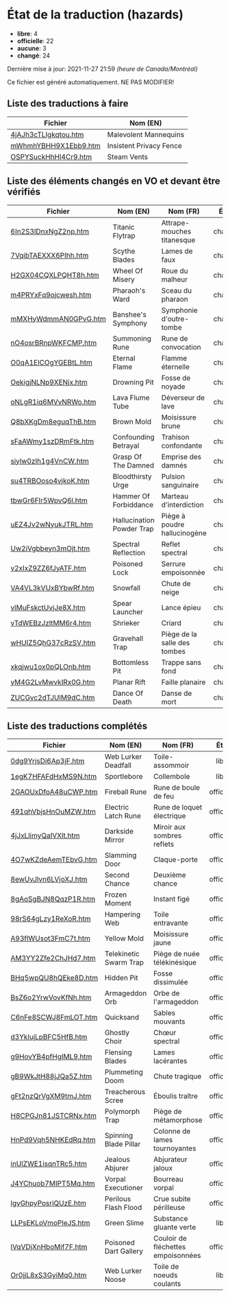 # État de la traduction (hazards)

 * **libre**: 4
 * **officielle**: 22
 * **aucune**: 3
 * **changé**: 24


Dernière mise à jour: 2021-11-27 21:59 *(heure de Canada/Montréal)*

Ce fichier est généré automatiquement. NE PAS MODIFIER!
## Liste des traductions à faire

| Fichier   | Nom (EN)    |
|-----------|-------------|
|[4jAJh3cTLIgkqtou.htm](hazards/4jAJh3cTLIgkqtou.htm)|Malevolent Mannequins|
|[mWhmhYBHH9X1Ebb9.htm](hazards/mWhmhYBHH9X1Ebb9.htm)|Insistent Privacy Fence|
|[OSPYSuckHhHl4Cr9.htm](hazards/OSPYSuckHhHl4Cr9.htm)|Steam Vents|

## Liste des éléments changés en VO et devant être vérifiés

| Fichier   | Nom (EN)    | Nom (FR)    | État |
|-----------|-------------|-------------|:----:|
|[6In2S3lDnxNgZ2np.htm](hazards/6In2S3lDnxNgZ2np.htm)|Titanic Flytrap|Attrape-mouches titanesque|changé|
|[7VqibTAEXXX6PIhh.htm](hazards/7VqibTAEXXX6PIhh.htm)|Scythe Blades|Lames de faux|changé|
|[H2GX04CQXLPQHT8h.htm](hazards/H2GX04CQXLPQHT8h.htm)|Wheel Of Misery|Roue du malheur|changé|
|[m4PRYxFq9ojcwesh.htm](hazards/m4PRYxFq9ojcwesh.htm)|Pharaoh's Ward|Sceau du pharaon|changé|
|[mMXHyWdmmAN0GPvG.htm](hazards/mMXHyWdmmAN0GPvG.htm)|Banshee's Symphony|Symphonie d'outre-tombe|changé|
|[nO4osrBRnpWKFCMP.htm](hazards/nO4osrBRnpWKFCMP.htm)|Summoning Rune|Rune de convocation|changé|
|[O0qA1ElCOgYGEBtL.htm](hazards/O0qA1ElCOgYGEBtL.htm)|Eternal Flame|Flamme éternelle|changé|
|[OekigjNLNp9XENjx.htm](hazards/OekigjNLNp9XENjx.htm)|Drowning Pit|Fosse de noyade|changé|
|[oNLgR1iq6MVvNRWo.htm](hazards/oNLgR1iq6MVvNRWo.htm)|Lava Flume Tube|Déverseur de lave|changé|
|[Q8bXKgDm8eguqThB.htm](hazards/Q8bXKgDm8eguqThB.htm)|Brown Mold|Moisissure brune|changé|
|[sFaAWmy1szDRmFtk.htm](hazards/sFaAWmy1szDRmFtk.htm)|Confounding Betrayal|Trahison confondante|changé|
|[siylw0zIh1g4VnCW.htm](hazards/siylw0zIh1g4VnCW.htm)|Grasp Of The Damned|Emprise des damnés|changé|
|[su4TRBOoso4vjkoK.htm](hazards/su4TRBOoso4vjkoK.htm)|Bloodthirsty Urge|Pulsion sanguinaire|changé|
|[tbwGr6FIr5WpvQ6l.htm](hazards/tbwGr6FIr5WpvQ6l.htm)|Hammer Of Forbiddance|Marteau d'interdiction|changé|
|[uEZ4Jv2wNyukJTRL.htm](hazards/uEZ4Jv2wNyukJTRL.htm)|Hallucination Powder Trap|Piège à poudre hallucinogène|changé|
|[Uw2iVgbbeyn3mOjt.htm](hazards/Uw2iVgbbeyn3mOjt.htm)|Spectral Reflection|Reflet spectral|changé|
|[v2xIxZ9ZZ6fJyATF.htm](hazards/v2xIxZ9ZZ6fJyATF.htm)|Poisoned Lock|Serrure empoisonnée|changé|
|[VA4VL3kVUxBYbwRf.htm](hazards/VA4VL3kVUxBYbwRf.htm)|Snowfall|Chute de neige|changé|
|[vlMuFskctUvjJe8X.htm](hazards/vlMuFskctUvjJe8X.htm)|Spear Launcher|Lance épieu|changé|
|[vTdWEBzJzltMM6r4.htm](hazards/vTdWEBzJzltMM6r4.htm)|Shrieker|Criard|changé|
|[wHUIZ5QhG37cRzSV.htm](hazards/wHUIZ5QhG37cRzSV.htm)|Gravehall Trap|Piège de la salle des tombes|changé|
|[xkqjwu1ox0pQLOnb.htm](hazards/xkqjwu1ox0pQLOnb.htm)|Bottomless Pit|Trappe sans fond|changé|
|[yM4G2LvMwvkIRx0G.htm](hazards/yM4G2LvMwvkIRx0G.htm)|Planar Rift|Faille planaire|changé|
|[ZUCGvc2dTJUlM9dC.htm](hazards/ZUCGvc2dTJUlM9dC.htm)|Dance Of Death|Danse de mort|changé|

## Liste des traductions complétés

| Fichier   | Nom (EN)    | Nom (FR)    | État |
|-----------|-------------|-------------|:----:|
|[0dg9YrjsDi6Ap3jF.htm](hazards/0dg9YrjsDi6Ap3jF.htm)|Web Lurker Deadfall|Toile-assommoir|libre|
|[1egK7HFAFdHxMS9N.htm](hazards/1egK7HFAFdHxMS9N.htm)|Sportlebore|Collembole|libre|
|[2GAOUxDfoA48uCWP.htm](hazards/2GAOUxDfoA48uCWP.htm)|Fireball Rune|Rune de boule de feu|officielle|
|[491qhVbjsHnOuMZW.htm](hazards/491qhVbjsHnOuMZW.htm)|Electric Latch Rune|Rune de loquet électrique|officielle|
|[4jJxLlimyQaIVXlt.htm](hazards/4jJxLlimyQaIVXlt.htm)|Darkside Mirror|Miroir aux sombres reflets|officielle|
|[4O7wKZdeAemTEbvG.htm](hazards/4O7wKZdeAemTEbvG.htm)|Slamming Door|Claque-porte|officielle|
|[8ewUvJlvn6LVjoXJ.htm](hazards/8ewUvJlvn6LVjoXJ.htm)|Second Chance|Deuxième chance|officielle|
|[8gAoSgBJN8QqzP1R.htm](hazards/8gAoSgBJN8QqzP1R.htm)|Frozen Moment|Instant figé|officielle|
|[98rS64gLzy1ReXoR.htm](hazards/98rS64gLzy1ReXoR.htm)|Hampering Web|Toile entravante|officielle|
|[A93flWUsot3FmC7t.htm](hazards/A93flWUsot3FmC7t.htm)|Yellow Mold|Moisissure jaune|officielle|
|[AM3YY2Zfe2ChJHd7.htm](hazards/AM3YY2Zfe2ChJHd7.htm)|Telekinetic Swarm Trap|Piège de nuée télékinésique|officielle|
|[BHq5wpQU8hQEke8D.htm](hazards/BHq5wpQU8hQEke8D.htm)|Hidden Pit|Fosse dissimulée|officielle|
|[BsZ6o2YrwVovKfNh.htm](hazards/BsZ6o2YrwVovKfNh.htm)|Armageddon Orb|Orbe de l'armageddon|officielle|
|[C6nFe8SCWJ8FmLOT.htm](hazards/C6nFe8SCWJ8FmLOT.htm)|Quicksand|Sables mouvants|officielle|
|[d3YklujLpBFC5HfB.htm](hazards/d3YklujLpBFC5HfB.htm)|Ghostly Choir|Chœur spectral|officielle|
|[g9HovYB4pfHgIML9.htm](hazards/g9HovYB4pfHgIML9.htm)|Flensing Blades|Lames lacérantes|officielle|
|[gB9WkJtH88jJQa5Z.htm](hazards/gB9WkJtH88jJQa5Z.htm)|Plummeting Doom|Chute tragique|officielle|
|[gFt2nzQrVgXM9tmJ.htm](hazards/gFt2nzQrVgXM9tmJ.htm)|Treacherous Scree|Éboulis traître|officielle|
|[H8CPGJn81JSTCRNx.htm](hazards/H8CPGJn81JSTCRNx.htm)|Polymorph Trap|Piège de métamorphose|officielle|
|[HnPd9Vqh5NHKEdRq.htm](hazards/HnPd9Vqh5NHKEdRq.htm)|Spinning Blade Pillar|Colonne de lames tournoyantes|officielle|
|[inUlZWE1isqnTRc5.htm](hazards/inUlZWE1isqnTRc5.htm)|Jealous Abjurer|Abjurateur jaloux|officielle|
|[J4YChuob7MIPT5Mq.htm](hazards/J4YChuob7MIPT5Mq.htm)|Vorpal Executioner|Bourreau vorpal|officielle|
|[lgyGhpyPosriQUzE.htm](hazards/lgyGhpyPosriQUzE.htm)|Perilous Flash Flood|Crue subite périlleuse|officielle|
|[LLPsEKLoVmoPleJS.htm](hazards/LLPsEKLoVmoPleJS.htm)|Green Slime|Substance gluante verte|libre|
|[lVqVDjXnHboMif7F.htm](hazards/lVqVDjXnHboMif7F.htm)|Poisoned Dart Gallery|Couloir de fléchettes empoisonnées|officielle|
|[Or0jjL8xS3GyiMq0.htm](hazards/Or0jjL8xS3GyiMq0.htm)|Web Lurker Noose|Toile de noeuds coulants|libre|
